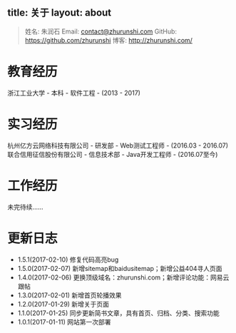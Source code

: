 title: 关于
layout: about
---
> 姓名: 朱润石
Email: contact@zhurunshi.com
GitHub: https://github.com/zhurunshi
博客: http://zhurunshi.com/

# 教育经历
浙江工业大学 - 本科 - 软件工程 - (2013 - 2017)

# 实习经历
杭州亿方云网络科技有限公司 - 研发部 - Web测试工程师 - (2016.03 - 2016.07)
联合信用征信股份有限公司 - 信息技术部 - Java开发工程师 - (2016.07至今)

# 工作经历
未完待续……

# 更新日志
- 1.5.1(2017-02-10) 修复代码高亮bug
- 1.5.0(2017-02-07) 新增sitemap和baidusitemap；新增公益404寻人页面
- 1.4.0(2017-02-06) 更换顶级域名：zhurunshi.com；新增评论功能：网易云跟帖
- 1.3.0(2017-02-01) 新增首页轮播效果
- 1.2.0(2017-01-29) 新增关于页面
- 1.1.0(2017-01-25) 同步更新简书文章，具有首页、归档、分类、搜索功能
- 1.0.1(2017-01-11) 网站第一次部署